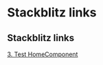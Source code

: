 # Stackblitz links

## Stackblitz links

[3. Test HomeComponent](https://github.com/duncanhunter/angular-and-ngrx-demo-app/tree/3-test-home-component)

